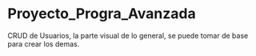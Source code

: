 # Proyecto_Progra_Avanzada

CRUD de Usuarios, la parte visual de lo general, se puede tomar de base para crear los demas.

